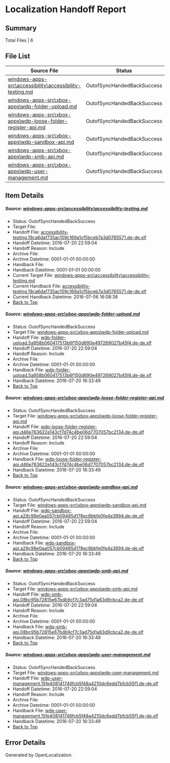 # <a name='report-top'></a> Localization Handoff Report

## Summary
 Total Files | 6

## File List
 Source File | Status | Details 
 ----------- | ------ | ------- 
 [windows-apps-src\accessibility\accessibility-testing.md](https://github.com/Microsoft/windows-apps/blob/6baf122491374dcaeee48440fad0af3431e39e70/windows-apps-src/accessibility/accessibility-testing.md) | OutofSyncHandedBackSuccess | [Details](#748845ac4da7805d824b22c173058a9e1c81599a9)
 [windows-apps-src\xbox-apps\wdp-folder-upload.md](https://github.com/Microsoft/windows-apps/blob/fdc25fa4bd7bd5bfa598b993f23cd0ae9783dd0e/windows-apps-src/xbox-apps/wdp-folder-upload.md) | OutofSyncHandedBackSuccess | [Details](#942ddc13b0deba382ad7758bc30bd9a5b0cceb115444)
 [windows-apps-src\xbox-apps\wdp-loose-folder-register-api.md](https://github.com/Microsoft/windows-apps/blob/ef0f1339b77a8d1f60a677b2ff19a63b68f0d6cd/windows-apps-src/xbox-apps/wdp-loose-folder-register-api.md) | OutofSyncHandedBackSuccess | [Details](#41e4cc67120b9e32fac34404ca918edcf58ba2675445)
 [windows-apps-src\xbox-apps\wdp-sandbox-api.md](https://github.com/Microsoft/windows-apps/blob/a857ba338a971e651653193ff2149f08b1665a36/windows-apps-src/xbox-apps/wdp-sandbox-api.md) | OutofSyncHandedBackSuccess | [Details](#c1671db55dcb05ab7a126fad271a5e49146fe9ac5447)
 [windows-apps-src\xbox-apps\wdp-smb-api.md](https://github.com/Microsoft/windows-apps/blob/3d76bf181baa9dfd973467d43241230fddf2daf7/windows-apps-src/xbox-apps/wdp-smb-api.md) | OutofSyncHandedBackSuccess | [Details](#5efe2af3524d97e6014c4d6be2a8f1aef22f2e665448)
 [windows-apps-src\xbox-apps\wdp-user-management.md](https://github.com/Microsoft/windows-apps/blob/67f158b1d3d5ece14c36483a2513a2db2f478660/windows-apps-src/xbox-apps/wdp-user-management.md) | OutofSyncHandedBackSuccess | [Details](#ad01d4daf089c61fc50c7927cfbf123d7d7ee4df5449)

## Item Details
##### <a name='748845ac4da7805d824b22c173058a9e1c81599a9'></a> Source: [windows-apps-src\accessibility\accessibility-testing.md](https://github.com/Microsoft/windows-apps/blob/6baf122491374dcaeee48440fad0af3431e39e70/windows-apps-src/accessibility/accessibility-testing.md)
* Status: OutofSyncHandedBackSuccess
* Target File: 
* Handoff File: [accessibility-testing.19ca6daf735ac109c169a1cf5bceb7a3d0765571.de-de.xlf](https://github.com/Microsoft/WDG.handoff/blob/bea9426e73f2bf76f6830b0c2462bf3673abcb11/ol-handoff/Microsoft/windows-apps.de-de/master/accessibility-testing.19ca6daf735ac109c169a1cf5bceb7a3d0765571.de-de.xlf)
* Handoff Datetime: 2016-07-20 22:59:04
* Handoff Reason: Include
* Archive File: 
* Archive Datetime: 0001-01-01 00:00:00
* Handback File: 
* Handback Datetime: 0001-01-01 00:00:00
* Current Target File: [windows-apps-src\accessibility\accessibility-testing.md](https://github.com/Microsoft/windows-apps.de-de/blob/7a3dc4d5efb7b5518f9623c0a3ebf46436d26e72/windows-apps-src/accessibility/accessibility-testing.md)
* Current Handback File: [accessibility-testing.19ca6daf735ac109c169a1cf5bceb7a3d0765571.de-de.xlf](https://github.com/Microsoft/WDG.handback/blob/b6880abfd65d38457dda3929c963d918f070774a/ol-handback/Microsoft/windows-apps.de-de/master/accessibility-testing.19ca6daf735ac109c169a1cf5bceb7a3d0765571.de-de.xlf)
* Current Handback Datetime: 2016-07-06 16:08:36
* [Back to Top](#report-top)

##### <a name='942ddc13b0deba382ad7758bc30bd9a5b0cceb115444'></a> Source: [windows-apps-src\xbox-apps\wdp-folder-upload.md](https://github.com/Microsoft/windows-apps/blob/fdc25fa4bd7bd5bfa598b993f23cd0ae9783dd0e/windows-apps-src/xbox-apps/wdp-folder-upload.md)
* Status: OutofSyncHandedBackSuccess
* Target File: [windows-apps-src\xbox-apps\wdp-folder-upload.md](https://github.com/Microsoft/windows-apps.de-de/blob/6de8cee4ee31a6fa9082108f1a9e7ff09c39e62b/windows-apps-src/xbox-apps/wdp-folder-upload.md)
* Handoff File: [wdp-folder-upload.5a958b060417513b6f150d690e497269027b45f4.de-de.xlf](https://github.com/Microsoft/WDG.handoff/blob/bea9426e73f2bf76f6830b0c2462bf3673abcb11/ol-handoff/Microsoft/windows-apps.de-de/master/wdp-folder-upload.5a958b060417513b6f150d690e497269027b45f4.de-de.xlf)
* Handoff Datetime: 2016-07-20 22:59:04
* Handoff Reason: Include
* Archive File: 
* Archive Datetime: 0001-01-01 00:00:00
* Handback File: [wdp-folder-upload.5a958b060417513b6f150d690e497269027b45f4.de-de.xlf](https://github.com/Microsoft/WDG.handback/blob/2c1ceb1dcd88de90d8169faf0aaddf2807f77d49/ol-handback/Microsoft/windows-apps.de-de/master/wdp-folder-upload.5a958b060417513b6f150d690e497269027b45f4.de-de.xlf)
* Handback Datetime: 2016-07-20 16:33:49
* [Back to Top](#report-top)

##### <a name='41e4cc67120b9e32fac34404ca918edcf58ba2675445'></a> Source: [windows-apps-src\xbox-apps\wdp-loose-folder-register-api.md](https://github.com/Microsoft/windows-apps/blob/ef0f1339b77a8d1f60a677b2ff19a63b68f0d6cd/windows-apps-src/xbox-apps/wdp-loose-folder-register-api.md)
* Status: OutofSyncHandedBackSuccess
* Target File: [windows-apps-src\xbox-apps\wdp-loose-folder-register-api.md](https://github.com/Microsoft/windows-apps.de-de/blob/6de8cee4ee31a6fa9082108f1a9e7ff09c39e62b/windows-apps-src/xbox-apps/wdp-loose-folder-register-api.md)
* Handoff File: [wdp-loose-folder-register-api.d46e763622e143cf7d74c4be06d7707057bc2134.de-de.xlf](https://github.com/Microsoft/WDG.handoff/blob/bea9426e73f2bf76f6830b0c2462bf3673abcb11/ol-handoff/Microsoft/windows-apps.de-de/master/wdp-loose-folder-register-api.d46e763622e143cf7d74c4be06d7707057bc2134.de-de.xlf)
* Handoff Datetime: 2016-07-20 22:59:04
* Handoff Reason: Include
* Archive File: 
* Archive Datetime: 0001-01-01 00:00:00
* Handback File: [wdp-loose-folder-register-api.d46e763622e143cf7d74c4be06d7707057bc2134.de-de.xlf](https://github.com/Microsoft/WDG.handback/blob/2c1ceb1dcd88de90d8169faf0aaddf2807f77d49/ol-handback/Microsoft/windows-apps.de-de/master/wdp-loose-folder-register-api.d46e763622e143cf7d74c4be06d7707057bc2134.de-de.xlf)
* Handback Datetime: 2016-07-20 16:33:49
* [Back to Top](#report-top)

##### <a name='c1671db55dcb05ab7a126fad271a5e49146fe9ac5447'></a> Source: [windows-apps-src\xbox-apps\wdp-sandbox-api.md](https://github.com/Microsoft/windows-apps/blob/a857ba338a971e651653193ff2149f08b1665a36/windows-apps-src/xbox-apps/wdp-sandbox-api.md)
* Status: OutofSyncHandedBackSuccess
* Target File: [windows-apps-src\xbox-apps\wdp-sandbox-api.md](https://github.com/Microsoft/windows-apps.de-de/blob/6de8cee4ee31a6fa9082108f1a9e7ff09c39e62b/windows-apps-src/xbox-apps/wdp-sandbox-api.md)
* Handoff File: [wdp-sandbox-api.a29c98e0aa057cb09485d178ec8bbfe0fe4a3994.de-de.xlf](https://github.com/Microsoft/WDG.handoff/blob/bea9426e73f2bf76f6830b0c2462bf3673abcb11/ol-handoff/Microsoft/windows-apps.de-de/master/wdp-sandbox-api.a29c98e0aa057cb09485d178ec8bbfe0fe4a3994.de-de.xlf)
* Handoff Datetime: 2016-07-20 22:59:04
* Handoff Reason: Include
* Archive File: 
* Archive Datetime: 0001-01-01 00:00:00
* Handback File: [wdp-sandbox-api.a29c98e0aa057cb09485d178ec8bbfe0fe4a3994.de-de.xlf](https://github.com/Microsoft/WDG.handback/blob/2c1ceb1dcd88de90d8169faf0aaddf2807f77d49/ol-handback/Microsoft/windows-apps.de-de/master/wdp-sandbox-api.a29c98e0aa057cb09485d178ec8bbfe0fe4a3994.de-de.xlf)
* Handback Datetime: 2016-07-20 16:33:49
* [Back to Top](#report-top)

##### <a name='5efe2af3524d97e6014c4d6be2a8f1aef22f2e665448'></a> Source: [windows-apps-src\xbox-apps\wdp-smb-api.md](https://github.com/Microsoft/windows-apps/blob/3d76bf181baa9dfd973467d43241230fddf2daf7/windows-apps-src/xbox-apps/wdp-smb-api.md)
* Status: OutofSyncHandedBackSuccess
* Target File: [windows-apps-src\xbox-apps\wdp-smb-api.md](https://github.com/Microsoft/windows-apps.de-de/blob/6de8cee4ee31a6fa9082108f1a9e7ff09c39e62b/windows-apps-src/xbox-apps/wdp-smb-api.md)
* Handoff File: [wdp-smb-api.08bc95b72815e67bdb9cf7c3ad75d1a63d9cbca2.de-de.xlf](https://github.com/Microsoft/WDG.handoff/blob/bea9426e73f2bf76f6830b0c2462bf3673abcb11/ol-handoff/Microsoft/windows-apps.de-de/master/wdp-smb-api.08bc95b72815e67bdb9cf7c3ad75d1a63d9cbca2.de-de.xlf)
* Handoff Datetime: 2016-07-20 22:59:04
* Handoff Reason: Include
* Archive File: 
* Archive Datetime: 0001-01-01 00:00:00
* Handback File: [wdp-smb-api.08bc95b72815e67bdb9cf7c3ad75d1a63d9cbca2.de-de.xlf](https://github.com/Microsoft/WDG.handback/blob/2c1ceb1dcd88de90d8169faf0aaddf2807f77d49/ol-handback/Microsoft/windows-apps.de-de/master/wdp-smb-api.08bc95b72815e67bdb9cf7c3ad75d1a63d9cbca2.de-de.xlf)
* Handback Datetime: 2016-07-20 16:33:49
* [Back to Top](#report-top)

##### <a name='ad01d4daf089c61fc50c7927cfbf123d7d7ee4df5449'></a> Source: [windows-apps-src\xbox-apps\wdp-user-management.md](https://github.com/Microsoft/windows-apps/blob/67f158b1d3d5ece14c36483a2513a2db2f478660/windows-apps-src/xbox-apps/wdp-user-management.md)
* Status: OutofSyncHandedBackSuccess
* Target File: [windows-apps-src\xbox-apps\wdp-user-management.md](https://github.com/Microsoft/windows-apps.de-de/blob/6de8cee4ee31a6fa9082108f1a9e7ff09c39e62b/windows-apps-src/xbox-apps/wdp-user-management.md)
* Handoff File: [wdp-user-management.15fe408141746fcb5f48a4210dc6edd7bfcb55f1.de-de.xlf](https://github.com/Microsoft/WDG.handoff/blob/bea9426e73f2bf76f6830b0c2462bf3673abcb11/ol-handoff/Microsoft/windows-apps.de-de/master/wdp-user-management.15fe408141746fcb5f48a4210dc6edd7bfcb55f1.de-de.xlf)
* Handoff Datetime: 2016-07-20 22:59:04
* Handoff Reason: Include
* Archive File: 
* Archive Datetime: 0001-01-01 00:00:00
* Handback File: [wdp-user-management.15fe408141746fcb5f48a4210dc6edd7bfcb55f1.de-de.xlf](https://github.com/Microsoft/WDG.handback/blob/2c1ceb1dcd88de90d8169faf0aaddf2807f77d49/ol-handback/Microsoft/windows-apps.de-de/master/wdp-user-management.15fe408141746fcb5f48a4210dc6edd7bfcb55f1.de-de.xlf)
* Handback Datetime: 2016-07-20 16:33:49
* [Back to Top](#report-top)


## Error Details

Generated by OpenLocalization.
